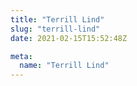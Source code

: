 ```yaml
---
title: "Terrill Lind"
slug: "terrill-lind"
date: 2021-02-15T15:52:48Z

meta:
  name: "Terrill Lind"
---
```


